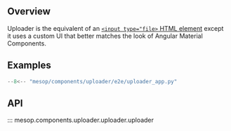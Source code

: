 ## Overview

Uploader is the equivalent of an [`<input type="file>` HTML element](https://developer.mozilla.org/en-US/docs/Web/HTML/Element/input/file) except it uses a custom UI that better
matches the look of Angular Material Components.

## Examples

```python
--8<-- "mesop/components/uploader/e2e/uploader_app.py"
```

## API

::: mesop.components.uploader.uploader.uploader
